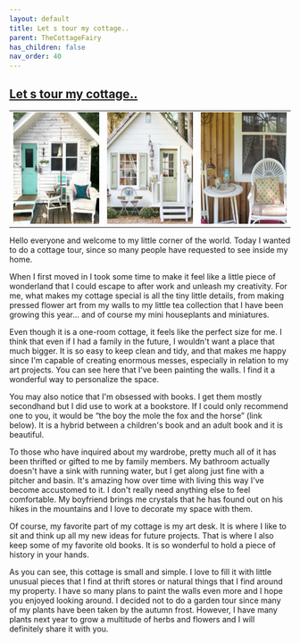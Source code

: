 ```yaml
---
layout: default
title: Let s tour my cottage..
parent: TheCottageFairy
has_children: false
nav_order: 40
---
```


## [Let s tour my cottage..](https://www.youtube.com/@TheCottageFairy)

<div>
<table align="center">
	<tr>
		<td align="center">
			<img src="../../posters/Let_s_tour_my_cottage../generated_00.png" height="200" width="200"/>
		</td>
		<td align="center">
			<img src="../../posters/Let_s_tour_my_cottage../generated_01.png" height="200" width="200"/>
		</td>
		<td align="center">
			<img src="../../posters/Let_s_tour_my_cottage../generated_02.png" height="200" width="200"/>
		</td>
	</tr>
</table>
</div>

Hello everyone and welcome to my little corner of the world. Today I wanted to do a cottage tour, since so many people have requested to see inside my home.

When I first moved in I took some time to make it feel like a little piece of wonderland that I could escape to after work and unleash my creativity. For me, what makes my cottage special is all the tiny little details, from making pressed flower art from my walls to my little tea collection that I have been growing this year... and of course my mini houseplants and miniatures.

Even though it is a one-room cottage, it feels like the perfect size for me. I think that even if I had a family in the future, I wouldn't want a place that much bigger. It is so easy to keep clean and tidy, and that makes me happy since I'm capable of creating enormous messes, especially in relation to my art projects. You can see here that I've been painting the walls. I find it a wonderful way to personalize the space.

You may also notice that I'm obsessed with books. I get them mostly secondhand but I did use to work at a bookstore. If I could only recommend one to you, it would be “the boy the mole the fox and the horse” (link below). It is a hybrid between a children's book and an adult book and it is beautiful.

To those who have inquired about my wardrobe, pretty much all of it has been thrifted or gifted to me by family members. My bathroom actually doesn't have a sink with running water, but I get along just fine with a pitcher and basin. It's amazing how over time with living this way I've become accustomed to it. I don't really need anything else to feel comfortable. My boyfriend brings me crystals that he has found out on his hikes in the mountains and I love to decorate my space with them.

Of course, my favorite part of my cottage is my art desk. It is where I like to sit and think up all my new ideas for future projects. That is where I also keep some of my favorite old books. It is so wonderful to hold a piece of history in your hands.

As you can see, this cottage is small and simple. I love to fill it with little unusual pieces that I find at thrift stores or natural things that I find around my property. I have so many plans to paint the walls even more and I hope you enjoyed looking around. I decided not to do a garden tour since many of my plants have been taken by the autumn frost. However, I have many plants next year to grow a multitude of herbs and flowers and I will definitely share it with you.